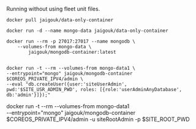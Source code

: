 Running without using fleet unit files.

```
docker pull jaigouk/data-only-container

docker run -d --name mongo-data jaigouk/data-only-container

docker run --rm -p 27017:27017 --name mongodb \
    --volumes-from mongo-data \
        jaigouk/mongodb-container:latest


docker run -t --rm --volumes-from mongo-data1 \
--entrypoint="mongo" jaigouk/mongodb-container $COREOS_PRIVATE_IPV4/admin \
--eval "db.createUser({user:'siteUserAdmin', pwd:'$SITE_USR_ADMIN_PWD', roles: [{role:'userAdminAnyDatabase', db:'admin'}]});"

```




docker run -t --rm --volumes-from mongo-data1 \
--entrypoint="mongo" jaigouk/mongodb-container $COREOS_PRIVATE_IPV4/admin  -u siteRootAdmin -p $SITE_ROOT_PWD

